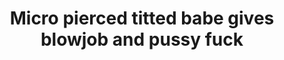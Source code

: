---
layout: post
title: Micro pierced titted babe gives blowjob and pussy fuck
duration: '09:54'
view: 264
rate: 2
video: 'http://fantasti.cc/embed/734163/'
category:
 - blowjob
 - brunette
 - rough
tags: 
 - sucked
 - fucked
priority: 0.9
changefreq: daily
---